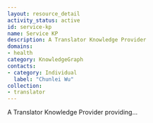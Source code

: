 ```yaml
---
layout: resource_detail
activity_status: active
id: service-kp
name: Service KP
description: A Translator Knowledge Provider
domains:
- health
category: KnowledgeGraph
contacts:
- category: Individual
  label: "Chunlei Wu"
collection:
- translator
---
```


A Translator Knowledge Provider providing...
